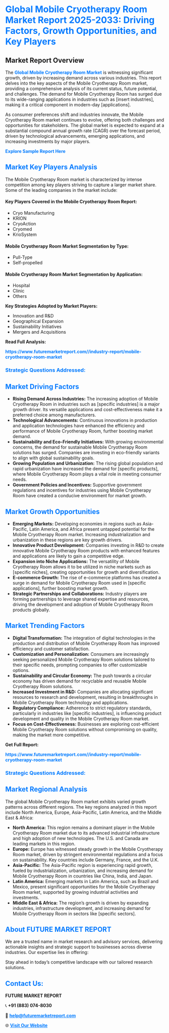 <h1 style="color: #007BFF;">Global Mobile Cryotherapy Room Market Report 2025-2033: Driving Factors, Growth Opportunities, and Key Players</h1>

<section id="overview">
<h2>Market Report Overview</h2>
<p>The <a href="https://www.futuremarketreport.com//industry-report/mobile-cryotherapy-room-market" style="color: #007BFF; text-decoration: none;"><strong>Global Mobile Cryotherapy Room Market</strong></a> is witnessing significant growth, driven by increasing demand across various industries. This report delves into the key aspects of the Mobile Cryotherapy Room market, providing a comprehensive analysis of its current status, future potential, and challenges. The demand for Mobile Cryotherapy Room has surged due to its wide-ranging applications in industries such as [insert industries], making it a critical component in modern-day [applications].</p>
<p>As consumer preferences shift and industries innovate, the Mobile Cryotherapy Room market continues to evolve, offering both challenges and opportunities for stakeholders. The global market is expected to expand at a substantial compound annual growth rate (CAGR) over the forecast period, driven by technological advancements, emerging applications, and increasing investments by major players.</p>
</section>

<section id="overview">
<p><a href="https://www.futuremarketreport.com//request-sample/reportId=79363" style="color: #007BFF; text-decoration: none;"><strong>Explore Sample Report Here</strong></a></p>
</section>

<section id="key-players">
<h2 style="color: #007BFF;">Market Key Players Analysis</h2>
<p>The Mobile Cryotherapy Room market is characterized by intense competition among key players striving to capture a larger market share. Some of the leading companies in the market include:</p>
<h4>Key Players Covered in the Mobile Cryotherapy Room Report:</h4>
<ul><li>Cryo Manufacturing</li><li>KRION</li><li>CryoAction</li><li>Cryomed</li><li>KrioSystem</li></ul>
<h4>Mobile Cryotherapy Room Market Segmentation by Type:</h4>
<ul><li>Pull-Type</li><li>Self-propelled</li></ul>

<h4>Mobile Cryotherapy Room Market Segmentation by Application:</h4>
<ul><li>Hospital</li><li>Clinic</li><li>Others</li></ul>
<p><strong>Key Strategies Adopted by Market Players:</strong></p>
<ul>
<li>Innovation and R&D</li>
<li>Geographical Expansion</li>
<li>Sustainability Initiatives</li>
<li>Mergers and Acquisitions</li>
</ul>
</section>

<section>
<p><strong>Read Full Analysis: </strong></p><a href="https://www.futuremarketreport.com//industry-report/mobile-cryotherapy-room-market" style="color: #007BFF; text-decoration: none;"><strong>https://www.futuremarketreport.com//industry-report/mobile-cryotherapy-room-market</strong></a>
<h3 style="color: #007BFF;">Strategic Questions Addressed:</h3>
</section>

<section id="driving-factors">
<h2 style="color: #007BFF;">Market Driving Factors</h2>
<ul>
<li><strong>Rising Demand Across Industries:</strong> The increasing adoption of Mobile Cryotherapy Room in industries such as [specific industries] is a major growth driver. Its versatile applications and cost-effectiveness make it a preferred choice among manufacturers.</li>
<li><strong>Technological Advancements:</strong> Continuous innovations in production and application technologies have enhanced the efficiency and performance of Mobile Cryotherapy Room, further boosting market demand.</li>
<li><strong>Sustainability and Eco-Friendly Initiatives:</strong> With growing environmental concerns, the demand for sustainable Mobile Cryotherapy Room solutions has surged. Companies are investing in eco-friendly variants to align with global sustainability goals.</li>
<li><strong>Growing Population and Urbanization:</strong> The rising global population and rapid urbanization have increased the demand for [specific products], where Mobile Cryotherapy Room plays a vital role in meeting consumer needs.</li>
<li><strong>Government Policies and Incentives:</strong> Supportive government regulations and incentives for industries using Mobile Cryotherapy Room have created a conducive environment for market growth.</li>
</ul>
</section>

<section id="growth-opportunities">
<h2 style="color: #007BFF;">Market Growth Opportunities</h2>
<ul>
<li><strong>Emerging Markets:</strong> Developing economies in regions such as Asia-Pacific, Latin America, and Africa present untapped potential for the Mobile Cryotherapy Room market. Increasing industrialization and urbanization in these regions are key growth drivers.</li>
<li><strong>Innovative Product Development:</strong> Companies investing in R&D to create innovative Mobile Cryotherapy Room products with enhanced features and applications are likely to gain a competitive edge.</li>
<li><strong>Expansion into Niche Applications:</strong> The versatility of Mobile Cryotherapy Room allows it to be utilized in niche markets such as [specific niches], creating opportunities for growth and diversification.</li>
<li><strong>E-commerce Growth:</strong> The rise of e-commerce platforms has created a surge in demand for Mobile Cryotherapy Room used in [specific applications], further boosting market growth.</li>
<li><strong>Strategic Partnerships and Collaborations:</strong> Industry players are forming partnerships to leverage shared expertise and resources, driving the development and adoption of Mobile Cryotherapy Room products globally.</li>
</ul>
</section>

<section id="trending-factors">
<h2 style="color: #007BFF;">Market Trending Factors</h2>
<ul>
<li><strong>Digital Transformation:</strong> The integration of digital technologies in the production and distribution of Mobile Cryotherapy Room has improved efficiency and customer satisfaction.</li>
<li><strong>Customization and Personalization:</strong> Consumers are increasingly seeking personalized Mobile Cryotherapy Room solutions tailored to their specific needs, prompting companies to offer customizable options.</li>
<li><strong>Sustainability and Circular Economy:</strong> The push towards a circular economy has driven demand for recyclable and reusable Mobile Cryotherapy Room solutions.</li>
<li><strong>Increased Investment in R&D:</strong> Companies are allocating significant resources to research and development, resulting in breakthroughs in Mobile Cryotherapy Room technology and applications.</li>
<li><strong>Regulatory Compliance:</strong> Adherence to strict regulatory standards, particularly in industries like [specific industries], is influencing product development and quality in the Mobile Cryotherapy Room market.</li>
<li><strong>Focus on Cost-Effectiveness:</strong> Businesses are exploring cost-efficient Mobile Cryotherapy Room solutions without compromising on quality, making the market more competitive.</li>
</ul>
</section>

<section>
<p><strong>Get Full Report: </strong></p><a href="https://www.futuremarketreport.com//industry-report/mobile-cryotherapy-room-market" style="color: #007BFF; text-decoration: none;"><strong>https://www.futuremarketreport.com//industry-report/mobile-cryotherapy-room-market</strong></a>
<h3 style="color: #007BFF;">Strategic Questions Addressed:</h3>
</section>


<section id="regional-analysis">
<h2 style="color: #007BFF;">Market Regional Analysis</h2>
<p>The global Mobile Cryotherapy Room market exhibits varied growth patterns across different regions. The key regions analyzed in this report include North America, Europe, Asia-Pacific, Latin America, and the Middle East & Africa:</p>
<ul>
<li><strong>North America:</strong> This region remains a dominant player in the Mobile Cryotherapy Room market due to its advanced industrial infrastructure and high adoption of new technologies. The U.S. and Canada are leading markets in this region.</li>
<li><strong>Europe:</strong> Europe has witnessed steady growth in the Mobile Cryotherapy Room market, driven by stringent environmental regulations and a focus on sustainability. Key countries include Germany, France, and the U.K.</li>
<li><strong>Asia-Pacific:</strong> The Asia-Pacific region is experiencing rapid growth, fueled by industrialization, urbanization, and increasing demand for Mobile Cryotherapy Room in countries like China, India, and Japan.</li>
<li><strong>Latin America:</strong> Emerging markets in Latin America, such as Brazil and Mexico, present significant opportunities for the Mobile Cryotherapy Room market, supported by growing industrial activities and investments.</li>
<li><strong>Middle East & Africa:</strong> The region’s growth is driven by expanding industries, infrastructure development, and increasing demand for Mobile Cryotherapy Room in sectors like [specific sectors].</li>
</ul>
</section>

<footer>
<h2 style="color: #007BFF;">About FUTURE MARKET REPORT</h2>
<p>We are a trusted name in market research and advisory services, delivering actionable insights and strategic support to businesses across diverse industries. Our expertise lies in offering:</p>

<p>Stay ahead in today’s competitive landscape with our tailored research solutions.</p>

<h2 style="color: #007BFF;">Contact Us:</h2>
<p><strong>FUTURE MARKET REPORT</strong></p>
<p>📞 <strong>+91 (883) 074-8030</strong></p>
<p>📧 <strong><a href="mailto:help@futuremarketreport.com" style="color: #007BFF;">help@futuremarketreport.com</a></strong></p>
<p>🌐 <strong><a href="https://www.futuremarketreport.com/" style="color: #007BFF;">Visit Our Website</a></strong></p>
</footer>